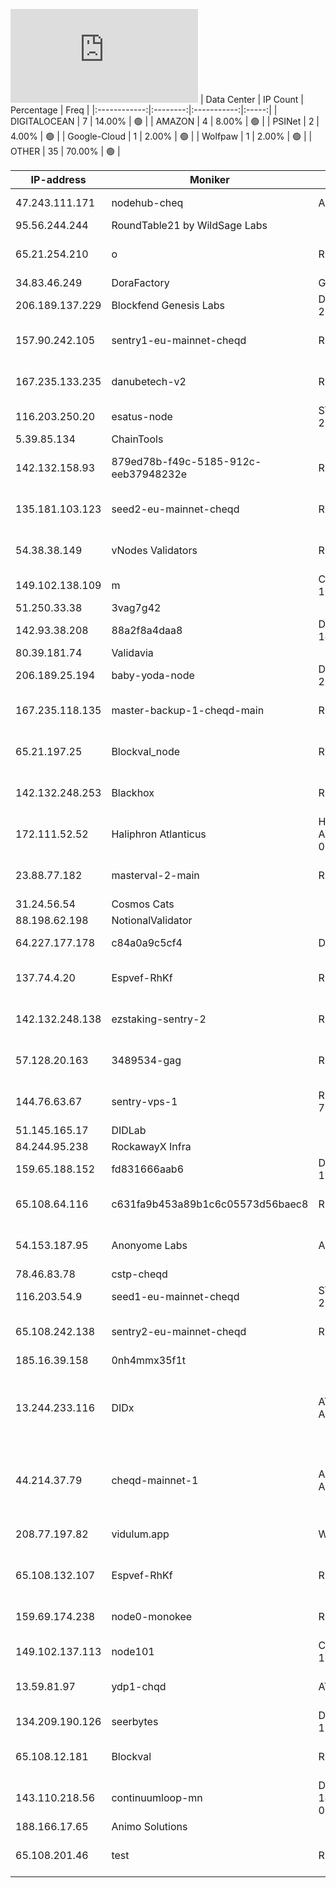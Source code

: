 ![Diagramm](https://github.com/obajay/StateSync-snapshots/blob/main/Projects/Cheqd/1/README.md)
| Data Center | IP Count | Percentage | Freq |
|:------------:|:--------:|:-----------:|:-----:|
| DIGITALOCEAN | 7 | 14.00% | 🟢 |
| AMAZON | 4 | 8.00% | 🟢 |
| PSINet | 2 | 4.00% | 🟢 |
| Google-Cloud | 1 | 2.00% | 🟢 |
| Wolfpaw | 1 | 2.00% | 🟢 |
| OTHER | 35 | 70.00% | 🟢 |

<!-- START_TABLE -->
| IP-address | Moniker | NetName | Organization |
|-------------|-------------|-------------|-------------|
| 47.243.111.171 | nodehub-cheq | AL-3 | Alibaba Cloud LLC |
| 95.56.244.244 | RoundTable21 by WildSage Labs |  |  |
| 65.21.254.210 | o | RIPE | RIPE Network Coordination Centre |
| 34.83.46.249 | DoraFactory | GOOGL-2 | Google LLC |
| 206.189.137.229 | Blockfend Genesis Labs | DIGITALOCEAN-206-189-0-0 | DigitalOcean, LLC |
| 157.90.242.105 | sentry1-eu-mainnet-cheqd | RIPE | RIPE Network Coordination Centre |
| 167.235.133.235 | danubetech-v2 | RIPE | RIPE Network Coordination Centre |
| 116.203.250.20 | esatus-node | STUB-116-202SLASH15 |  |
| 5.39.85.134 | ChainTools |  |  |
| 142.132.158.93 | 879ed78b-f49c-5185-912c-eeb37948232e | RIPE | RIPE Network Coordination Centre |
| 135.181.103.123 | seed2-eu-mainnet-cheqd | RIPE | RIPE Network Coordination Centre |
| 54.38.38.149 | vNodes Validators | RIPE | RIPE Network Coordination Centre |
| 149.102.138.109 | m | COGENT-149-102-16 | PSINet, Inc. |
| 51.250.33.38 | 3vag7g42 |  |  |
| 142.93.38.208 | 88a2f8a4daa8 | DIGITALOCEAN-142-93-0-0 | DigitalOcean, LLC |
| 80.39.181.74 | Validavia |  |  |
| 206.189.25.194 | baby-yoda-node | DIGITALOCEAN-206-189-0-0 | DigitalOcean, LLC |
| 167.235.118.135 | master-backup-1-cheqd-main | RIPE | RIPE Network Coordination Centre |
| 65.21.197.25 | Blockval_node | RIPE | RIPE Network Coordination Centre |
| 142.132.248.253 | Blackhox | RIPE | RIPE Network Coordination Centre |
| 172.111.52.52 | Haliphron Atlanticus | HDC-MLNT-ALLOCATION-03 | Halton Datacenter Inc. |
| 23.88.77.182 | masterval-2-main | RIPE | RIPE Network Coordination Centre |
| 31.24.56.54 | Cosmos Cats |  |  |
| 88.198.62.198 | NotionalValidator |  |  |
| 64.227.177.178 | c84a0a9c5cf4 | DO-13 | DigitalOcean, LLC |
| 137.74.4.20 | Espvef-RhKf | RIPE | RIPE Network Coordination Centre |
| 142.132.248.138 | ezstaking-sentry-2 | RIPE | RIPE Network Coordination Centre |
| 57.128.20.163 | 3489534-gag | RIPE-ERX-57 | RIPE Network Coordination Centre |
| 144.76.63.67 | sentry-vps-1 | RIPE-ERX-144-76-0-0 | RIPE Network Coordination Centre |
| 51.145.165.17 | DIDLab |  |  |
| 84.244.95.238 | RockawayX Infra |  |  |
| 159.65.188.152 | fd831666aab6 | DIGITALOCEAN-159-65-0-0 | DigitalOcean, LLC |
| 65.108.64.116 | c631fa9b453a89b1c6c05573d56baec8 | RIPE | RIPE Network Coordination Centre |
| 54.153.187.95 | Anonyome Labs | AMAZON | Amazon Technologies Inc. |
| 78.46.83.78 | cstp-cheqd |  |  |
| 116.203.54.9 | seed1-eu-mainnet-cheqd | STUB-116-202SLASH15 |  |
| 65.108.242.138 | sentry2-eu-mainnet-cheqd | RIPE | RIPE Network Coordination Centre |
| 185.16.39.158 | 0nh4mmx35f1t |  |  |
| 13.244.233.116 | DIDx | AT-88-Z AMAZON-CPT | Amazon Technologies Inc. Amazon Data Services South Africa |
| 44.214.37.79 | cheqd-mainnet-1 | AMAZO-4 AMAZON-IAD | Amazon.com, Inc. Amazon Data Services NoVa |
| 208.77.197.82 | vidulum.app | WOLFPAW | Wolfpaw Data Centres Inc |
| 65.108.132.107 | Espvef-RhKf | RIPE | RIPE Network Coordination Centre |
| 159.69.174.238 | node0-monokee | RIPE | RIPE Network Coordination Centre |
| 149.102.137.113 | node101 | COGENT-149-102-16 | PSINet, Inc. |
| 13.59.81.97 | ydp1-chqd | AT-88-Z | Amazon Technologies Inc. |
| 134.209.190.126 | seerbytes | DIGITALOCEAN-134-209-0-0 | DigitalOcean, LLC |
| 65.108.12.181 | Blockval | RIPE | RIPE Network Coordination Centre |
| 143.110.218.56 | continuumloop-mn | DIGITALOCEAN-143-110-128-0 | DigitalOcean, LLC |
| 188.166.17.65 | Animo Solutions |  |  |
| 65.108.201.46 | test | RIPE | RIPE Network Coordination Centre |

<!-- END_TABLE -->